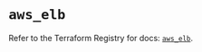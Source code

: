 # `aws_elb`

Refer to the Terraform Registry for docs: [`aws_elb`](https://registry.terraform.io/providers/hashicorp/aws/6.14.0/docs/resources/elb).
